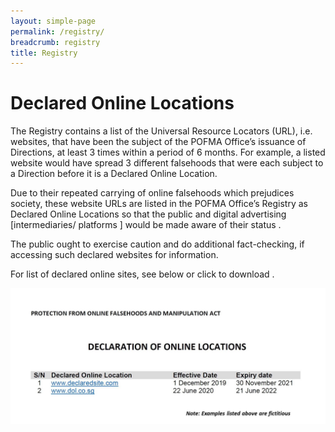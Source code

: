 ```yaml
---
layout: simple-page
permalink: /registry/
breadcrumb: registry
title: Registry
---
```


# Declared Online Locations 
The Registry contains a list of the Universal Resource Locators (URL), i.e. websites, that have been the subject of the POFMA Office’s issuance of Directions, at least 3 times within a period of 6 months. For example, a listed website would have spread 3 different falsehoods that were each subject to a Direction before it is a Declared Online Location. 

Due to their repeated carrying of online falsehoods which prejudices society, these website URLs are listed in the POFMA Office’s Registry as Declared Online Locations so that the public and digital advertising [intermediaries/ platforms ] would be made aware of their status . 

The public ought to exercise caution and do additional fact-checking, if accessing such declared websites for information.

For list of declared online sites, see below or click to download <PDF file>.  
  
<div class="row">
    <div class="col is-4">
        <img src="/images/dol sample.jpg" alt="sample DOLi">
    </div>




